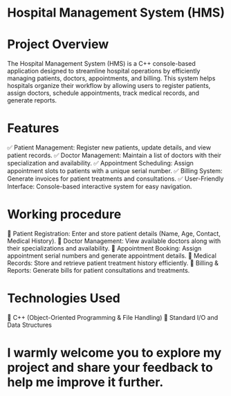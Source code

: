 # Hospital Management System (HMS)
# Project Overview
The Hospital Management System (HMS) is a C++ console-based application designed to streamline hospital operations by efficiently managing patients, doctors, appointments, and billing. This system helps hospitals organize their workflow by allowing users to register patients, assign doctors, schedule appointments, track medical records, and generate reports.

# Features
✅ Patient Management: Register new patients, update details, and view patient records.
✅ Doctor Management: Maintain a list of doctors with their specialization and availability.
✅ Appointment Scheduling: Assign appointment slots to patients with a unique serial number.
✅ Billing System: Generate invoices for patient treatments and consultations.
✅ User-Friendly Interface: Console-based interactive system for easy navigation.

#  Working procedure
🔹 Patient Registration: Enter and store patient details (Name, Age, Contact, Medical History).
🔹 Doctor Management: View available doctors along with their specializations and availability.
🔹 Appointment Booking: Assign appointment serial numbers and generate appointment details.
🔹 Medical Records: Store and retrieve patient treatment history efficiently.
🔹 Billing & Reports: Generate bills for patient consultations and treatments.

# Technologies Used
🔹 C++ (Object-Oriented Programming & File Handling)
🔹 Standard I/O and Data Structures

#                                                                   I warmly welcome you to explore my project and share your feedback to help me improve it further.
